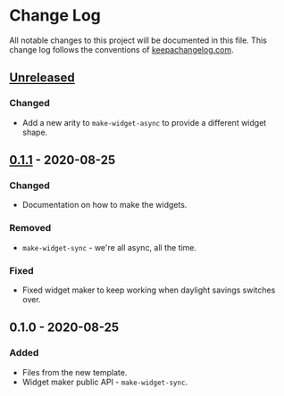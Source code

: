 # Change Log
All notable changes to this project will be documented in this file. This change log follows the conventions of [keepachangelog.com](http://keepachangelog.com/).

## [Unreleased]
### Changed
- Add a new arity to `make-widget-async` to provide a different widget shape.

## [0.1.1] - 2020-08-25
### Changed
- Documentation on how to make the widgets.

### Removed
- `make-widget-sync` - we're all async, all the time.

### Fixed
- Fixed widget maker to keep working when daylight savings switches over.

## 0.1.0 - 2020-08-25
### Added
- Files from the new template.
- Widget maker public API - `make-widget-sync`.

[Unreleased]: https://github.com/your-name/blitzkrieg_solo/compare/0.1.1...HEAD
[0.1.1]: https://github.com/your-name/blitzkrieg_solo/compare/0.1.0...0.1.1
